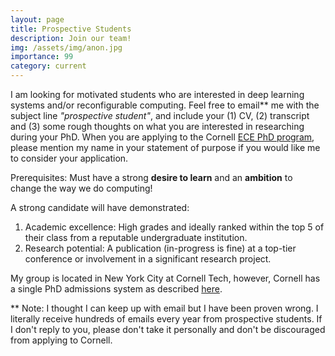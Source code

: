 ```yaml
---
layout: page
title: Prospective Students
description: Join our team!
img: /assets/img/anon.jpg
importance: 99
category: current
---
```


I am looking for motivated students who are interested in deep learning systems and/or reconfigurable computing.
Feel free to email** me with the subject line *"prospective student"*, and include your (1) CV, (2) transcript and (3) some rough thoughts on what you are interested in researching during your PhD.
When you are applying to the Cornell [ECE PhD program](https://www.ece.cornell.edu/ece/programs/graduate-programs/phd-program/phd-admission-process), please mention my name in your statement of purpose if you would like me to consider your application.

Prerequisites: Must have a strong **desire to learn** and an **ambition** to change the way we do computing!

A strong candidate will have demonstrated:

1. Academic excellence: High grades and ideally ranked within the top 5 of their class from a reputable undergraduate institution.
1. Research potential: A publication (in-progress is fine) at a top-tier conference or involvement in a significant research project.

My group is located in New York City at Cornell Tech, however, Cornell has a single PhD admissions system as described [here](https://tech.cornell.edu/programs/phd/phd-studies/).


** Note: I thought I can keep up with email but I have been proven wrong. I literally receive hundreds of emails every year from prospective students. If I don't reply to you, please don't take it personally and don't be discouraged from applying to Cornell.
